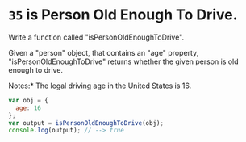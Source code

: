 # `35` is Person Old Enough To Drive.

Write a function called "isPersonOldEnoughToDrive".

Given a "person" object, that contains an "age" property, "isPersonOldEnoughToDrive" returns whether the given person is old enough to drive.

Notes:* The legal driving age in the United States is 16.



```js
var obj = {
  age: 16
};
var output = isPersonOldEnoughToDrive(obj);
console.log(output); // --> true
```
